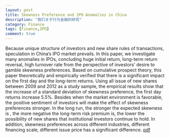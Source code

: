 ```yaml
---
layout: post
title: Skewness Preference and IPO Anomalies in China
description: "我们关于行为金融的研究"
category: Finance
tags: [Finance,IPO]
comment: true
---    
```

Because unique structure of investors and new share rules of transactions, speculation in China’s IPO market prevails. In this paper, we investigate many anomalies in IPOs, concluding huge initial return, long-term return reversal, high turnover rate from the perspective of investors’ desire to gamble skewness preferences. Based on cumulative prospect theory, this paper theoretically and empirically verified that there is a significant impact on the first day and the long-term returns. Using all issue of new shares between 2009 and 2012 as a study sample, the empirical results show that the increase of a standard deviation of skewness preference, the first day returns increase 5.5%. Besides when the market environment is favorable, the positive sentiment of investors will make the effect of skewness preferences stronger. In the long run, the stronger the expected skewness is , the more negative the long-term risk premium is, the lower the possibility of new shares that institutional investors continue to hold. In addition, skewness preferences across different industries, different financing scale, different issue price has a significant difference.
[pdf](http://poseidon01.ssrn.com/delivery.php?ID=766114027119124065122092019087105024041036054041060067089080104124119126127082029065030103098020118029043081030065105125085099017069086012044081109074085091121111030025085034105116072081082095001103090066088125027025123104092025084011066122064005029066&EXT=pdf)
